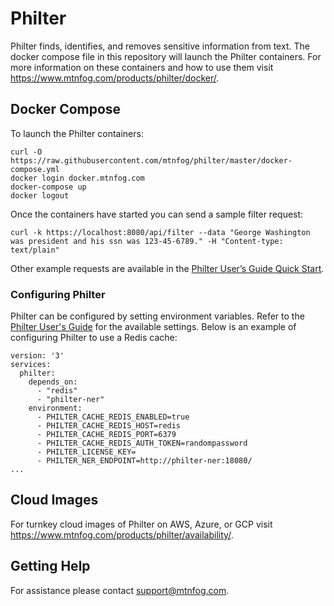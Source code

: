 # Philter

Philter finds, identifies, and removes sensitive information from text. The docker compose file in this repository will launch the Philter containers. For more information on these containers and how to use them visit https://www.mtnfog.com/products/philter/docker/.

## Docker Compose

To launch the Philter containers:

```
curl -O https://raw.githubusercontent.com/mtnfog/philter/master/docker-compose.yml
docker login docker.mtnfog.com
docker-compose up
docker logout
```

Once the containers have started you can send a sample filter request:

```
curl -k https://localhost:8080/api/filter --data "George Washington was president and his ssn was 123-45-6789." -H "Content-type: text/plain"
```

Other example requests are available in the [Philter User’s Guide Quick Start](https://philter.mtnfog.com/introduction/quick-start).

### Configuring Philter

Philter can be configured by setting environment variables. Refer to the [Philter User's Guide](https://philter.mtnfog.com/configuration/settings) for the available settings. Below is an example of configuring Philter to use a Redis cache:

```
version: '3'
services:
  philter:
    depends_on:
      - "redis"
      - "philter-ner"
    environment:
      - PHILTER_CACHE_REDIS_ENABLED=true
      - PHILTER_CACHE_REDIS_HOST=redis
      - PHILTER_CACHE_REDIS_PORT=6379
      - PHILTER_CACHE_REDIS_AUTH_TOKEN=randompassword
      - PHILTER_LICENSE_KEY=
      - PHILTER_NER_ENDPOINT=http://philter-ner:18080/
...
```

## Cloud Images

For turnkey cloud images of Philter on AWS, Azure, or GCP visit https://www.mtnfog.com/products/philter/availability/.

## Getting Help

For assistance please contact support@mtnfog.com.
